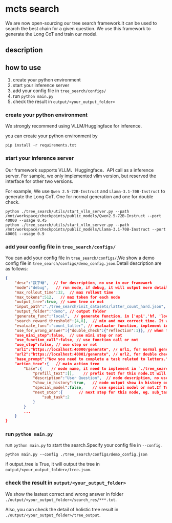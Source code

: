 # mcts search

We are now open-sourcing our tree search framework.It can be used to search the best chain for a given question.
We use this framework to generate the Long CoT and train our model.

## description



## how to use

1. create your python environment
2. start your inference server
3. add your config file in `tree_search/configs/`
4. run `python main.py`
5. check the result in `output/<your_output_folder>`


### create your python environment

We strongly recommend using VLLM/Huggingface for inference.

you can create your python environment by

`pip install -r requirements.txt`

### start your inference server

Our framework supports VLLM、Huggingface、API call as a inference server. For sample, we only implemented vllm version, but reserved the interface for other two versions.

For example, We use `Qwen 2.5-72B-Instruct` and `Llama-3.1-70B-Instruct` to generate the Long CoT.
One for normal generation and one for double check.

```commandline
python ./tree_search/utils/start_vllm_server.py --path /mnt/workspace/checkpoints/public_models/Qwen2.5-72B-Instruct --port 40000 --usage 0.45
python ./tree_search/utils/start_vllm_server.py --path /mnt/workspace/checkpoints/public_models/Llama-3.1-70B-Instruct --port 40001 --usage 0.9
```

### add your config file in `tree_search/configs/`



You can add your config file in `tree_search/configs/`.We show a demo config file in `tree_search/configs/demo_config.json`.Detail description are as follows:

```json
{
    "desc":"数字母",  // for description, no use in our framework
    "mode":"debug",   // run mode, if debug, it will output more detail log
    "max_rollout_time":32,  // max rollout time
    "max_tokens":512,   // max token for each node
    "output_tree":true, // save tree or not
    "input_path":"./tree_search/init_datasets/latter_count_hard.json",  // input path
    "output_folder":"demo", // output folder
    "generate_func":"local",  // generate function, in ['api','hf, 'local']
    "search_reward_threshold":[4,8],  // min and max correct time. It will make sure it have at least 4 correct answer in 32 times rollout and at most 8 correct answer in 32 times rollout.
    "evaluate_func":"count_latter", // evaluator function, implement in `tree_search/utils/evaluator.py`
    "use_for_wrong_answer":{"double_check":{"reflection":1}}, // when find a wrong answer, use double check. if don't need, set it to {}
    "use_mini_step":false,  // use mini step or not
    "use_function_call":false, // use function call or not
    "use_step":false, // use step or not
    "url1":"https://localhost:40000/generate", // url1, for normal generation
    "url2":"https://localhost:40001/generate", // url2, for double check
    "base_prompt":"Now you need to complete a task related to letters.\nFirst, you need to break down the task in <sub-task>, and your breakdown should be as detailed as possible, considering verification and correction.\nIn <thinking>, you need to complete the tasks broken down in subtask, with one sub-task per <thinking>. For example, if you breakdown into 3 sub-tasks, you need to output 3 <thinking> to complete each of these steps. You need to thinking carefully, you need to do split the string and compute *letter by letter*.\nIn <double-check>, ensure that the steps in <thinking> are correct, including but not limited to word spelling and calculations. If you find errors, you need to clearly point them out.\nIn <reflection>, correct your mistakes and provide the correct answer.\nIn <answer>, output your answer, and the answer should be clearly stated in boxed{xx}.\nNote that these tags cannot be nested, but they can be sequential, so try to keep actions within tags atomic.\n\nNow the question is: ",
    "action_tree":{   // main action tree
        "base":{    // node name, it need to implement in `./tree_search/mcts_nodes`
            "prefill_text":[],    // prefix text for this node.It will add to the end of node input.If multiple, it will be randomly selected
            "description":"User Question",  // node description, no use in our framework
            "show_in_history":true,   // node output show in history or not
            "special_model":false,    // use special model or not.If True, the model will be set to args.url2,default is args.url1
            "next_step":{       // next step for this node, eg. sub_task=2 means will generate 2 sub_task nodes
                "sub_task":2
            }
        }
        ...
    }
}

```


### run `python main.py`

run `python main.py` to start the search.Specify your config file in `--config`.

```commandline
python main.py --config ./tree_search/configs/demo_config.json
```
if output_tree is True, it will output the tree in `output/<your_output_folder>/tree.json`.


### check the result in `output/<your_output_folder>`

We show the lastest correct and wrong answer in folder `./output/<your_output_folder>/search_res/***.txt`.

Also, you can check the detail of holistic tree result in `./output/<your_output_folder>/tree_output`.
